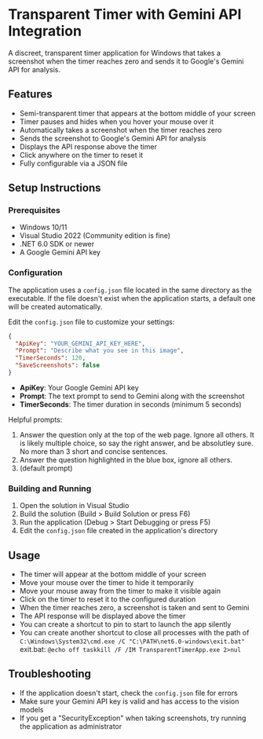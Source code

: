 # Transparent Timer with Gemini API Integration

A discreet, transparent timer application for Windows that takes a screenshot when the timer reaches zero and sends it to Google's Gemini API for analysis.

## Features

- Semi-transparent timer that appears at the bottom middle of your screen
- Timer pauses and hides when you hover your mouse over it
- Automatically takes a screenshot when the timer reaches zero
- Sends the screenshot to Google's Gemini API for analysis
- Displays the API response above the timer
- Click anywhere on the timer to reset it
- Fully configurable via a JSON file

## Setup Instructions

### Prerequisites

- Windows 10/11
- Visual Studio 2022 (Community edition is fine)
- .NET 6.0 SDK or newer
- A Google Gemini API key

### Configuration

The application uses a `config.json` file located in the same directory as the executable. If the file doesn't exist when the application starts, a default one will be created automatically.

Edit the `config.json` file to customize your settings:

```json
{
  "ApiKey": "YOUR_GEMINI_API_KEY_HERE",
  "Prompt": "Describe what you see in this image",
  "TimerSeconds": 120,
  "SaveScreenshots": false
}
```

- **ApiKey**: Your Google Gemini API key
- **Prompt**: The text prompt to send to Gemini along with the screenshot
- **TimerSeconds**: The timer duration in seconds (minimum 5 seconds)

Helpful prompts:
  1. Answer the question only at the top of the web page. Ignore all others. It is likely multiple choice, so say the right answer, and be absolutley sure. No more than 3 short and concise sentences.
  2. Answer the question highlighted in the blue box, ignore all others.
  3. (default prompt)

### Building and Running

1. Open the solution in Visual Studio
2. Build the solution (Build > Build Solution or press F6)
3. Run the application (Debug > Start Debugging or press F5)
4. Edit the `config.json` file created in the application's directory

## Usage

- The timer will appear at the bottom middle of your screen
- Move your mouse over the timer to hide it temporarily
- Move your mouse away from the timer to make it visible again
- Click on the timer to reset it to the configured duration
- When the timer reaches zero, a screenshot is taken and sent to Gemini
- The API response will be displayed above the timer
- You can create a shortcut to pin to start to launch the app silently
- You can create another shortcut to close all processes with the path of `C:\Windows\System32\cmd.exe /C "C:\PATH\net6.0-windows\exit.bat"`
exit.bat:
`@echo off
taskkill /F /IM TransparentTimerApp.exe 2>nul`

## Troubleshooting

- If the application doesn't start, check the `config.json` file for errors
- Make sure your Gemini API key is valid and has access to the vision models
- If you get a "SecurityException" when taking screenshots, try running the application as administrator
